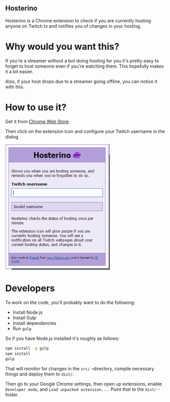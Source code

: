 Hosterino
---------

Hosterino is a Chrome extension to check if you are currently hosting anyone on Twitch.tv and notifies you of changes in your hosting.


Why would you want this?
========================

If you're a streamer without a bot doing hosting for you it's pretty easy to forget
to host someone even if you're watching them. This hopefully makes it a bit easier.

Also, if your host drops due to a streamer going offline, you can notice it with this.


How to use it?
==============

Get it from [Chrome Web Store](https://chrome.google.com/webstore/category/apps?utm_source=chrome-ntp-icon).

Then click on the extension icon and configure your Twitch username in the dialog.
 
![Settings Screenshot](settings.jpg?raw=true)


Developers
==========

To work on the code, you'll probably want to do the following:
 - Install Node.js
 - Install Gulp
 - Install dependencies
 - Run `gulp`

So if you have Node.js installed it's roughly as follows:

```bash
npm install -g gulp
npm install
gulp
```

That will monitor for changes in the `src/` -directory, compile necessary things and deploy them to `dist/`.

Then go to your Google Chrome settings, then open up extensions, enable `Developer mode`, and `Load unpacked extension...`. Point that to the `dist/` -folder.

